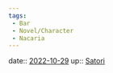 ```yaml
---
tags:
 - Bar
 - Novel/Character
 - Nacaria
---
```


date:: [2022-10-29](Daily_Note/2022-10-29.md)
up:: [Satori](Satori.md)


